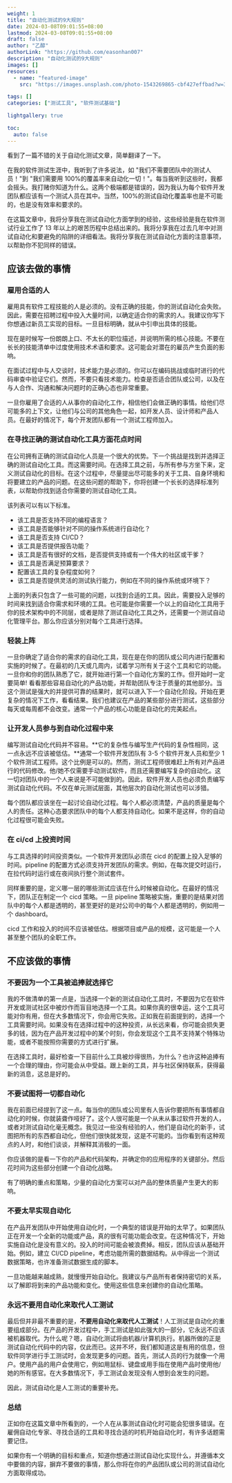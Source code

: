 ```yaml
---
weight: 1
title: "自动化测试的9大规则"
date: 2024-03-08T09:01:55+08:00
lastmod: 2024-03-08T09:01:55+08:00
draft: false
author: "乙醇"
authorLink: "https://github.com/easonhan007"
description: "自动化测试的9大规则"
images: []
resources:
  - name: "featured-image"
    src: "https://images.unsplash.com/photo-1543269865-cbf427effbad?w=300"

tags: []
categories: ["测试工具", "软件测试基础"]

lightgallery: true

toc:
  auto: false
---
```


看到了一篇不错的关于自动化测试文章，简单翻译了一下。

在我的软件测试生涯中，我听到了许多说法，如 "我们不需要团队中的测试人员！"到 "我们需要用 100%的覆盖率来自动化一切！"。每当我听到这些时，我都会摇头。我打赌你知道为什么。这两个极端都是错误的，因为我认为每个软件开发团队都应该有一个测试人员在其中。当然，100%的测试自动化覆盖率也是不可能的，也是没有效率和要求的。

在这篇文章中，我将分享我在测试自动化方面学到的经验，这些经验是我在软件测试行业工作了 13 年以上的艰苦历程中总结出来的。我将分享我在过去几年中对测试自动化和要避免的陷阱的详细看法。我将分享我在测试自动化方面的注意事项，以帮助你不犯同样的错误。

## 应该去做的事情

### 雇用合适的人

雇用具有软件工程技能的人是必须的。没有正确的技能，你的测试自动化会失败。因此，需要在招聘过程中投入大量时间，以确定适合你的需求的人。我建议你写下你想通过新员工实现的目标。一旦目标明确，就从中引申出具体的技能。

现在是时候写一份朗朗上口、不太长的职位描述，并说明所需的核心技能。不要在长长的技能清单中过度使用技术术语和要求。这可能会对潜在的雇员产生负面的影响。

在面试过程中与人交谈时，技术能力是必须的。你可以在编码挑战或临时进行的代码审查中验证它们。然而，不要只看技术能力。检查是否适合团队或公司，以及在与人合作、沟通和解决问题时的正确心态也非常重要。

一旦你雇用了合适的人从事你的自动化工作，相信他们会做正确的事情。给他们尽可能多的上下文，让他们与公司的其他角色一起，如开发人员、设计师和产品人员。在最好的情况下，每个开发团队都有一个测试工程师加入。

### 在寻找正确的测试自动化工具方面花点时间

在公司拥有正确的测试自动化人员是一个很大的优势。下一个挑战是找到并选择正确的测试自动化工具。而这需要时间。在选择工具之前，与所有参与方坐下来，定义测试自动化的目标。在这个过程中，尽量提出尽可能多的关于工具、自身环境和将要建立的产品的问题。在这些问题的帮助下，你将创建一个长长的选择标准列表，以帮助你找到适合你需要的测试自动化工具。

该列表可以有以下标准。

- 该工具是否支持不同的编程语言？
- 该工具是否能够针对不同的操作系统进行自动化？
- 该工具是否支持 CI/CD？
- 该工具是否提供报告功能？
- 该工具是否有很好的文档，是否提供支持或有一个伟大的社区或干爹？
- 该工具是否满足预算要求？
- 配置该工具的复杂程度如何？
- 该工具是否提供灵活的测试执行能力，例如在不同的操作系统或环境下？

上面的列表只包含了一些可能的问题，以找到合适的工具。因此，需要投入足够的时间来找到适合你需求和环境的工具。也可能是你需要一个以上的自动化工具用于你的技术架构中的不同层，或者是除了测试自动化工具之外，还需要一个测试自动化管理平台。那么你应该分别对每个工具进行选择。

### 轻装上阵

一旦你确定了适合你的需求的自动化工具，现在是在你的团队或公司内进行配置和实施的时候了。在最初的几天或几周内，试着学习所有关于这个工具和它的功能。一旦你和你的团队熟悉了它，就开始进行第一个自动化方案的工作。但开始时一定要简单! 看看那些容易自动化的产品功能，并帮助团队专注于质量的其他部分。当这个测试是强大的并提供可靠的结果时，就可以进入下一个自动化阶段。开始在更复杂的情况下工作，看看结果。我们也建议在产品的某些部分进行测试，这些部分每天或每周都不会改变。通常一个产品的核心功能是自动化的完美起点。

### 让开发人员参与到自动化过程中来

编写测试自动化代码并不容易。**它的复杂性与编写生产代码的复杂性相同，这一点永远不应该被低估。**通常一个软件开发团队有 3-5 个软件开发人员和至少 1 个软件测试工程师。这个比例是可以的。然而，测试工程师很难赶上所有对产品进行的代码修改。他/她不仅需要手动测试软件，而且还需要编写复杂的自动化。这一切对团队中的一个人来说是不可能做到的。因此，软件开发人员也必须负责编写测试自动化代码。不仅在单元测试层面，其他层次的自动化测试也可以涉猎。

每个团队都应该坐在一起讨论自动化过程。每个人都必须清楚，产品的质量是每个人的责任。这种心态要求团队中的每个人都支持自动化。如果不是这样，你的自动化过程很可能会失败。

### 在 ci/cd 上投资时间

与工具选择的时间投资类似。一个软件开发团队必须在 cicd 的配置上投入足够的时间。pipeline 的配置方式必须支持开发团队的需求。例如，在每次提交时运行，在拉代码时运行或在夜间执行整个测试套件。

同样重要的是，定义哪一层的哪些测试应该在什么时候被自动化。在最好的情况下，团队正在制定一个 cicd 策略。一旦 pipeline 策略被实施，重要的是结果对团队中的每个人都是透明的，甚至更好的是对公司中的每个人都是透明的，例如用一个 dashboard。

cicd 工作和投入的时间不应该被低估。根据项目或产品的规模，这可能是一个人甚至整个团队的全职工作。

## 不应该做的事情

### 不要因为一个工具被追捧就选择它

我的不做清单的第一点是，当选择一个新的测试自动化工具时，不要因为它在软件开发或测试社区中被炒作而盲目地选择一个工具。如果你真的很幸运，这个工具可能对你有用，但在大多数情况下，你会用它失败。正如我在前面提到的，选择一个工具需要时间。如果没有在选择过程中的这种投资，从长远来看，你可能会损失更多的钱，因为在产品开发过程中的某个时刻，你会发现这个工具不支持某个特殊功能，或者不能按照你需要的方式进行扩展。

在选择工具时，最好检查一下目前什么工具被炒得很热，为什么？也许这种追捧有一个合理的理由，你可能会从中受益。跟上新的工具，并与社区保持联系，获得最新的消息，这总是好的。

### 不要试图将一切都自动化

我在前面已经提到了这一点。每当你的团队或公司里有人告诉你要把所有事情都自动化的时候，你就装聋作哑好了。这个人很可能是一个从未从事过软件开发的人，或者对测试自动化毫无概念。我见过一些没有经验的人，他们是自动化的新手，试图把所有的东西都自动化，但他们很快就发现，这是不可能的。当你看到有这种观点的人时，和他们谈谈，并解释其消极的一面。

你应该做的是看一下你的产品和代码架构，并确定你的应用程序的关键部分。然后花时间为这些部分创建一个自动化战略。

有了明确的重点和策略，少量的自动化方案可以对产品的整体质量产生更大的影响。

### 不要太早实现自动化

在产品开发团队中开始使用自动化时，一个典型的错误是开始的太早了。如果团队正在开发一个全新的功能或产品，真的很有可能功能会改变。在这种情况下，开始实施自动化是没有意义的。投入的时间可能会被浪费掉。相反，团队应该从基础开始。例如，建立 CI/CD pipeline，考虑功能所需的数据结构。从中得出一个测试数据策略，也许准备测试数据生成的脚本。

一旦功能越来越成熟，就慢慢开始自动化。我建议与产品所有者保持密切的关系，以了解即将到来的产品功能和变化。使用这些信息来创建你的自动化策略。

### 永远不要用自动化来取代人工测试

最后但并非最不重要的是，**不要用自动化来取代人工测试**！人工测试是自动化的重要组成部分。在产品的开发过程中，手工测试是如此强大的一部分，它永远不应该被机器取代。为什么呢？嗯，自动化测试将由机器/计算机执行。机器所做的正是测试自动化代码中的内容，仅此而已。这并不坏，我们都知道这是有用的信息，但软件同学进行手工测试时，会发现更多的问题。首先，测试人员的行为就像一个用户。使用产品的用户会使用它，例如用鼠标、键盘或用手指在使用产品时使用他/她的所有感官。在大多数情况下，手工测试会发现没有人想到会发生的问题。

因此，测试自动化是人工测试的重要补充。

### 总结

正如你在这篇文章中所看到的，一个人在从事测试自动化时可能会犯很多错误。在雇佣自动化专家、寻找合适的工具和寻找合适的时机开始自动化时，有许多话题需要记住。

如果你有一个明确的目标和重点，知道你想通过测试自动化实现什么，并遵循本文中要做的内容，摒弃不要做的事情，那么你将在你的产品团队或公司的测试自动化方面取得成功。
